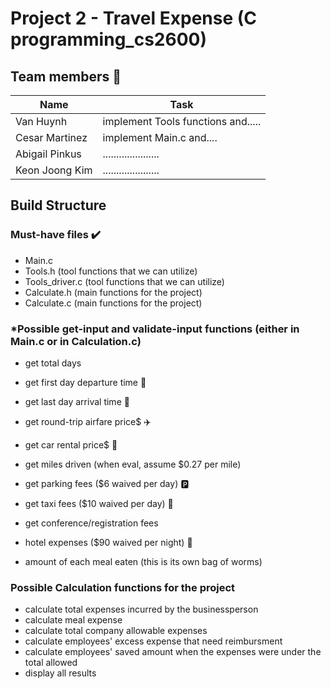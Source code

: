# **Project 2 - Travel Expense (C programming_cs2600)**

## Team members 🤘
| Name        | Task |
| ------      | ----------- |
| Van Huynh   | implement Tools functions and.....
| Cesar Martinez| implement Main.c and....
| Abigail Pinkus| .....................
| Keon Joong Kim|.....................


## Build Structure

###  Must-have files  ✔️
- Main.c 
- Tools.h           (tool functions that we can utilize)
- Tools_driver.c    (tool functions that we can utilize)
- Calculate.h       (main functions for the project)
- Calculate.c       (main functions for the project)


### *Possible get-input and validate-input functions (either in Main.c or in Calculation.c)
- get total days
- get first day departure time 🧭
- get last day arrival time 🧭

- get round-trip airfare price$ ✈️
- get car rental price$ 🚙
- get miles driven (when eval, assume $0.27 per mile)
- get parking fees ($6 waived per day) 🅿️
- get taxi fees ($10 waived per day) 🚖
- get conference/registration fees
- hotel expenses ($90 waived per night) 🏨
- amount of each meal eaten (this is its own bag of worms)


### Possible Calculation functions for the project
- calculate total expenses incurred by the businessperson
- calculate meal expense
- calculate total company allowable expenses
- calculate employees' excess expense that need reimbursment
- calculate employees' saved amount when the expenses were under the total allowed
- display all results